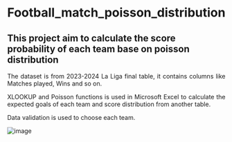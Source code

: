 # Football_match_poisson_distribution

## This project aim to calculate the score probability of each team base on poisson distribution
<div align="justify">

The dataset is from 2023-2024 La Liga final table, it contains columns like Matches played, Wins and so on.

XLOOKUP and Poisson functions is used in Microsoft Excel to calculate the expected goals of each team and score distribution from another table.

Data validation is used to choose each team.

</div>

![image](https://github.com/user-attachments/assets/f710a348-db9e-4842-8982-ac7ab71334e1)

